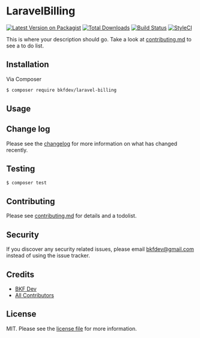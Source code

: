 # LaravelBilling

[![Latest Version on Packagist][ico-version]][link-packagist]
[![Total Downloads][ico-downloads]][link-downloads]
[![Build Status][ico-travis]][link-travis]
[![StyleCI][ico-styleci]][link-styleci]

This is where your description should go. Take a look at [contributing.md](contributing.md) to see a to do list.

## Installation

Via Composer

```bash
$ composer require bkfdev/laravel-billing
```

## Usage

## Change log

Please see the [changelog](changelog.md) for more information on what has changed recently.

## Testing

```bash
$ composer test
```

## Contributing

Please see [contributing.md](contributing.md) for details and a todolist.

## Security

If you discover any security related issues, please email bkfdev@gmail.com instead of using the issue tracker.

## Credits

- [BKF Dev][link-author]
- [All Contributors][link-contributors]

## License

MIT. Please see the [license file](license.md) for more information.

[ico-version]: https://img.shields.io/packagist/v/bkfdev/laravel-billing.svg?style=flat-square
[ico-downloads]: https://img.shields.io/packagist/dt/bkfdev/laravel-billing.svg?style=flat-square
[ico-travis]: https://img.shields.io/travis/bkfdev/laravel-billing/master.svg?style=flat-square
[ico-styleci]: https://styleci.io/repos/12345678/shield
[link-packagist]: https://packagist.org/packages/bkfdev/laravel-billing
[link-downloads]: https://packagist.org/packages/bkfdev/laravel-billing
[link-travis]: https://travis-ci.org/bkfdev/laravel-billing
[link-styleci]: https://styleci.io/repos/12345678
[link-author]: https://github.com/aeq-dev
[link-contributors]: ../../contributors
